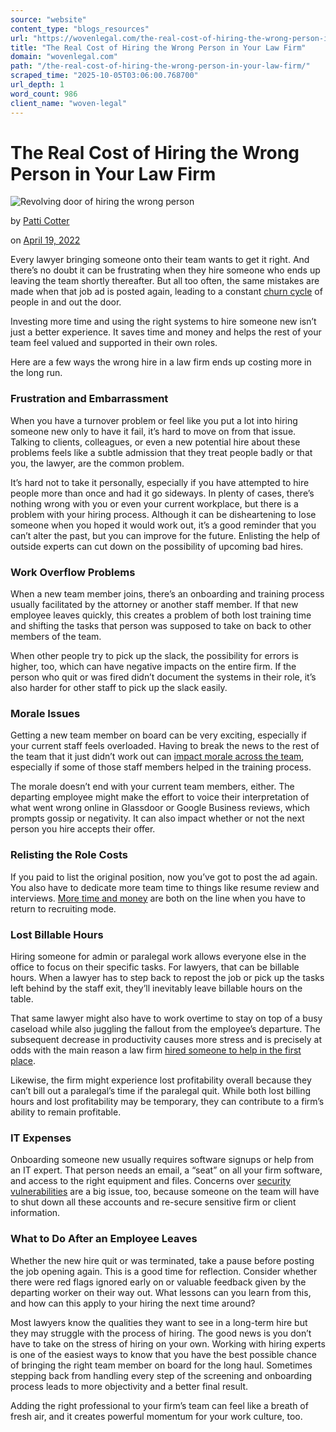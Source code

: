 ```yaml
---
source: "website"
content_type: "blogs_resources"
url: "https://wovenlegal.com/the-real-cost-of-hiring-the-wrong-person-in-your-law-firm/"
title: "The Real Cost of Hiring the Wrong Person in Your Law Firm"
domain: "wovenlegal.com"
path: "/the-real-cost-of-hiring-the-wrong-person-in-your-law-firm/"
scraped_time: "2025-10-05T03:06:00.768700"
url_depth: 1
word_count: 986
client_name: "woven-legal"
---
```


# The Real Cost of Hiring the Wrong Person in Your Law Firm

![Revolving door of hiring the wrong person](https://wovenlegal.com/wp-content/uploads/2022/04/nagesh-badu-Osc-RQGb-Ws-unsplash-scaled.jpg)

by [Patti Cotter](https://wovenlegal.com/author/patti-cotter/)

on [April 19, 2022](https://wovenlegal.com/2022/04/19/)

Every lawyer bringing someone onto their team wants to get it right. And there’s no doubt it can be frustrating when they hire someone who ends up leaving the team shortly thereafter. But all too often, the same mistakes are made when that job ad is posted again, leading to a constant [churn cycle](https://wovenlegal.com/5-things-youll-hear-in-law-firms-with-high-turnover/) of people in and out the door.

Investing more time and using the right systems to hire someone new isn’t just a better experience. It saves time and money and helps the rest of your team feel valued and supported in their own roles.

Here are a few ways the wrong hire in a law firm ends up costing more in the long run.

### Frustration and Embarrassment

When you have a turnover problem or feel like you put a lot into hiring someone new only to have it fail, it’s hard to move on from that issue. Talking to clients, colleagues, or even a new potential hire about these problems feels like a subtle admission that they treat people badly or that you, the lawyer, are the common problem.

It’s hard not to take it personally, especially if you have attempted to hire people more than once and had it go sideways. In plenty of cases, there’s nothing wrong with you or even your current workplace, but there is a problem with your hiring process. Although it can be disheartening to lose someone when you hoped it would work out, it’s a good reminder that you can’t alter the past, but you can improve for the future. Enlisting the help of outside experts can cut down on the possibility of upcoming bad hires.

### Work Overflow Problems

When a new team member joins, there’s an onboarding and training process usually facilitated by the attorney or another staff member. If that new employee leaves quickly, this creates a problem of both lost training time and shifting the tasks that person was supposed to take on back to other members of the team.

When other people try to pick up the slack, the possibility for errors is higher, too, which can have negative impacts on the entire firm. If the person who quit or was fired didn’t document the systems in their role, it’s also harder for other staff to pick up the slack easily.

### Morale Issues

Getting a new team member on board can be very exciting, especially if your current staff feels overloaded. Having to break the news to the rest of the team that it just didn’t work out can [impact morale across the team](https://www.zenefits.com/workest/high-cost-low-morale-what-to-do-about-it/), especially if some of those staff members helped in the training process.

The morale doesn’t end with your current team members, either. The departing employee might make the effort to voice their interpretation of what went wrong online in Glassdoor or Google Business reviews, which prompts gossip or negativity. It can also impact whether or not the next person you hire accepts their offer.

### Relisting the Role Costs

If you paid to list the original position, now you’ve got to post the ad again. You also have to dedicate more team time to things like resume review and interviews. [More time and money](https://www.businessnewsdaily.com/16562-cost-of-hiring-an-employee.html) are both on the line when you have to return to recruiting mode.

### Lost Billable Hours

Hiring someone for admin or paralegal work allows everyone else in the office to focus on their specific tasks. For lawyers, that can be billable hours. When a lawyer has to step back to repost the job or pick up the tasks left behind by the staff exit, they’ll inevitably leave billable hours on the table.

That same lawyer might also have to work overtime to stay on top of a busy caseload while also juggling the fallout from the employee’s departure. The subsequent decrease in productivity causes more stress and is precisely at odds with the main reason a law firm [hired someone to help in the first place](https://wovenlegal.com/).

Likewise, the firm might experience lost profitability overall because they can’t bill out a paralegal’s time if the paralegal quit. While both lost billing hours and lost profitability may be temporary, they can contribute to a firm’s ability to remain profitable.

### IT Expenses

Onboarding someone new usually requires software signups or help from an IT expert. That person needs an email, a “seat” on all your firm software, and access to the right equipment and files. Concerns over [security vulnerabilities](https://info.obsglobal.com/blog/cybersecurity-awareness-month-recap) are a big issue, too, because someone on the team will have to shut down all these accounts and re-secure sensitive firm or client information.

### What to Do After an Employee Leaves

Whether the new hire quit or was terminated, take a pause before posting the job opening again. This is a good time for reflection. Consider whether there were red flags ignored early on or valuable feedback given by the departing worker on their way out. What lessons can you learn from this, and how can this apply to your hiring the next time around?

Most lawyers know the qualities they want to see in a long-term hire but they may struggle with the process of hiring. The good news is you don’t have to take on the stress of hiring on your own. Working with hiring experts is one of the easiest ways to know that you have the best possible chance of bringing the right team member on board for the long haul. Sometimes stepping back from handling every step of the screening and onboarding process leads to more objectivity and a better final result.

Adding the right professional to your firm’s team can feel like a breath of fresh air, and it creates powerful momentum for your work culture, too.